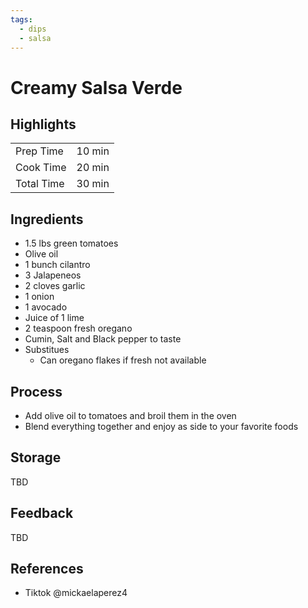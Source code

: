 ```yaml
---
tags:
  - dips
  - salsa
---
```


# Creamy Salsa Verde

## Highlights

| | |
|----|-----|
| Prep Time             | 10 min    |
| Cook Time             | 20 min    |
| Total Time            | 30 min    |

## Ingredients

* 1.5 lbs green tomatoes
* Olive oil
* 1 bunch cilantro
* 3 Jalapeneos
* 2 cloves garlic
* 1 onion
* 1 avocado
* Juice of 1 lime
* 2 teaspoon fresh oregano
* Cumin, Salt and Black pepper to taste
* Substitues
    * Can oregano flakes if fresh not available

## Process

* Add olive oil to tomatoes and broil them in the oven
* Blend everything together and enjoy as side to your favorite foods

## Storage

TBD

## Feedback

TBD

## References

* Tiktok @mickaelaperez4
